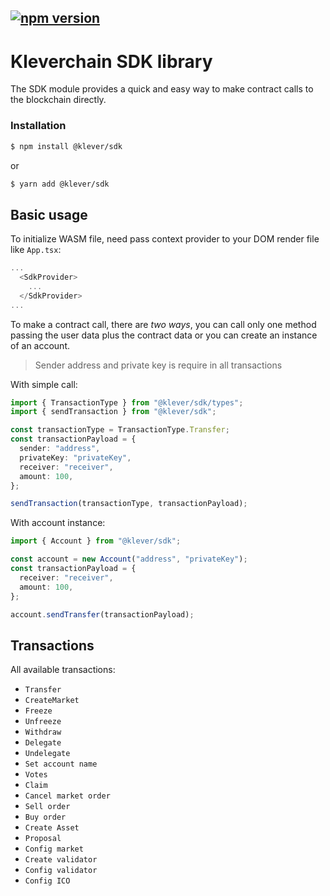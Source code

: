 ## [![npm version](https://badge.fury.io/js/@klever%2Fsdk.svg)](https://badge.fury.io/js/@klever%2Fsdk)

# Kleverchain SDK library

The SDK module provides a quick and easy way to make contract calls to the blockchain directly.

### Installation

```bash
$ npm install @klever/sdk
```

or

```bash
$ yarn add @klever/sdk
```

## Basic usage

To initialize WASM file, need pass context provider to your DOM render file like `App.tsx`:

```ts
...
  <SdkProvider>
    ...
  </SdkProvider>
...
```

To make a contract call, there are _two ways_, you can call only one method passing the user data plus the contract data or you can create an instance of an account.

> Sender address and private key is require in all transactions

With simple call:

```ts
import { TransactionType } from "@klever/sdk/types";
import { sendTransaction } from "@klever/sdk";

const transactionType = TransactionType.Transfer;
const transactionPayload = {
  sender: "address",
  privateKey: "privateKey",
  receiver: "receiver",
  amount: 100,
};

sendTransaction(transactionType, transactionPayload);
```

With account instance:

```ts
import { Account } from "@klever/sdk";

const account = new Account("address", "privateKey");
const transactionPayload = {
  receiver: "receiver",
  amount: 100,
};

account.sendTransfer(transactionPayload);
```

## Transactions

All available transactions:

- `Transfer`
- `CreateMarket`
- `Freeze`
- `Unfreeze`
- `Withdraw`
- `Delegate`
- `Undelegate`
- `Set account name`
- `Votes`
- `Claim`
- `Cancel market order`
- `Sell order`
- `Buy order`
- `Create Asset`
- `Proposal`
- `Config market`
- `Create validator`
- `Config validator`
- `Config ICO`
